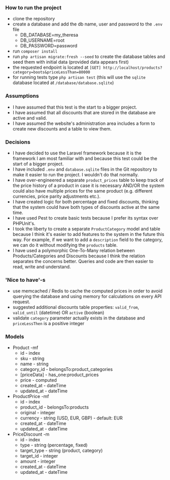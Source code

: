 ### How to run the project
- clone the repository
- create a database and add the db name, user and password to the `.env` file
  - DB_DATABASE=my_theresa
  - DB_USERNAME=root
  - DB_PASSWORD=password
- run `composer install`
- run `php artisan migrate:fresh --seed` to create the database tables and seed them with initial data (provided data appears first)
- the requested endpoint is located at `[GET] http://localhost/products?category=boots&priceLessThan=80000`
- for running tests type `php artisan test` (this will use the `sqlite` database located at `/database/database.sqlite`)

### Assumptions
- I have assumed that this test is the start to a bigger project.
- I have assumed that all discounts that are stored in the database are active and valid.
- I have assumed the website's administration area includes a form to create new discounts and a table to view them.

### Decisions
- I have decided to use the Laravel framework because it is the framework I am most familiar with and because this test could be the start of a bigger project.
- I have included `.env` and `database.sqlite` files in the Git repository to make it easier to run the project. I wouldn't do that normally.
- I have over-engineered a separate `product_prices` table to keep track of the price history of a product in case it is necessary AND/OR the system could also have multiple prices for the same product (e.g. different currencies, price parity adjustments etc.).
- I have created logic for both percentage and fixed discounts, thinking that the system could have both types of discounts active at the same time.
- I have used Pest to create basic tests because I prefer its syntax over PHPUnit's.
- I took the liberty to create a separate `ProductCategory` model and table because I think it's easier to add features to the system in the future this way. For example, if we want to add a `description` field to the category, we can do it without modifying the `products` table.
- I have used a polymorphic One-To-Many relation between Products/Categories and Discounts because I think the relation separates the concerns better. Queries and code are then easier to read, write and understand.

### 'Nice to have'-s
- use memcached / Redis to cache the computed prices in order to avoid querying the database and using memory for calculations on every API request.
- suggested additional discounts table properties: `valid_from`, `valid_until` (datetime) OR `active` (boolean)
- validate `category` parameter actually exists in the database and `priceLessThen` is a positive integer

### Models
- Product -mf
    - id - index
    - sku - string
    - name - string
    - category_id - belongsTo:product_categories
    - [priceData] - has_one:product_prices
    - price - computed
    - created_at - dateTime
    - updated_at - dateTime
- ProductPrice -mf
    - id - index
    - product_id - belongsTo:products
    - original - integer
    - currency - string (USD, EUR, GBP) - default: EUR
    - created_at - dateTime
    - updated_at - dateTime
- PriceDiscount -m
    - id - index
    - type - string (percentage, fixed)
    - target_type - string (product, category)
    - target_id - integer
    - amount - integer
    - created_at - dateTime
    - updated_at  - dateTime
